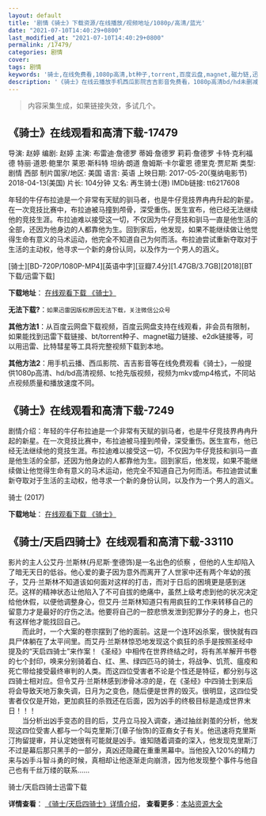 ```yaml
---
layout: default
title: '剧情《骑士》下载资源/在线播放/视频地址/1080p/高清/蓝光'
date: "2021-07-10T14:40:29+0800"
last_modified_at: "2021-07-10T14:40:29+0800"
permalink: /17479/
categories: 剧情
cover:
tags: 剧情
keywords: '骑士,在线免费看,1080p高清,bt种子,torrent,百度云盘,magnet,磁力链,迅雷下载资源'
description: '《骑士》在线云播放手机西瓜影院吉吉影音免费看，1080p高清bd/hd未删减完整版和tc抢先枪版，mkv/mp4格式，附带bt/torrent种子、magnet/磁力链、百度云盘、网盘资源迅雷下载链接'
---
```


>内容采集生成，如果链接失效，多试几个。


## 《骑士》在线观看和高清下载-17479

导演: 赵婷 编剧: 赵婷 主演: 布雷迪·詹德罗 蒂姆·詹德罗 莉莉·詹德罗 卡特·克利福德 特丽·道恩·鲍里尔 莱恩·斯科特 坦纳·朗道 詹姆斯·卡尔霍恩 德里克·贾尼斯 类型: 剧情 西部 制片国家/地区: 美国 语言: 英语 上映日期: 2017-05-20(戛纳电影节) 2018-04-13(美国) 片长: 104分钟 又名: 再生骑士(港) IMDb链接: tt6217608

年轻的牛仔布拉迪是一个非常有天赋的驯马者，也是牛仔竞技界冉冉升起的新星。在一次竞技比赛中，布拉迪被马撞到颅骨，深受重伤。医生宣布，他已经无法继续他的竞技生涯。布拉迪难以接受这一切，不仅因为牛仔竞技和驯马一直是他生活的全部，还因为他身边的人都靠他为生。回到家后，他发现，如果不能继续做让他觉得生命有意义的马术运动，他完全不知道自己为何而活。布拉迪尝试重新夺取对于生活的主动权，他寻求一个新的身份认同，以及作为一个男人的涵义。


[骑士][BD-720P/1080P-MP4][英语中字][豆瓣7.4分][1.47GB/3.7GB][2018][BT下载/迅雷下载]

**下载地址**： [在线观看下载 《骑士》](https://www.btdx8.com/torrent/qs_2018-2.html) 


**无法下载?**：`如果迅雷因版权原因无法下载，关注微信公众号 `

**其他方法1**：从百度云网盘下载视频，百度云网盘支持在线观看，非会员有限制，如果能找到迅雷下载链接、bt/torrent种子、magnet磁力链接、e2dk链接等，可以用迅雷、比特彗星等工具将完整视频下载到本地。

**其他方法2**：用手机云播、西瓜影院、吉吉影音等在线免费观看《骑士》，一般提供1080p高清、hd/bd高清视频、tc抢先版视频，视频为mkv或mp4格式，不同站点视频质量和播放速度不同。


## 《骑士》在线观看和高清下载-7249

剧情介绍：年轻的牛仔布拉迪是一个非常有天赋的驯马者，也是牛仔竞技界冉冉升起的新星。在一次竞技比赛中，布拉迪被马撞到颅骨，深受重伤。医生宣布，他已经无法继续他的竞技生涯。布拉迪难以接受这一切，不仅因为牛仔竞技和驯马一直是他生活的全部，还因为他身边的人都靠他为生。回到家后，他发现，如果不能继续做让他觉得生命有意义的马术运动，他完全不知道自己为何而活。布拉迪尝试重新夺取对于生活的主动权，他寻求一个新的身份认同，以及作为一个男人的涵义。


骑士 (2017)

**下载地址**： [在线观看下载 《骑士》](https://www.btbtdy.me/btdy/dy13249.html) 


## 《骑士/天启四骑士》在线观看和高清下载-33110

影片的主人公艾丹·兰斯林(丹尼斯&middot;奎德饰)是一名出色的侦察 ，但他的人生却陷入了暗无天日的低谷。他心爱的妻子因为意外而离开了人世家中还有两个年幼的孩子，艾丹&middot;兰斯林不知道该如何面对这样的打击，而对于日后的困境更是感到迷茫。这样的精神状态让他陷入了不可自拔的绝痛中，虽然上级考虑到他的状况决定给他休假，以便他调整身心，但艾丹&middot;兰斯林知道只有用疯狂的工作来转移自己的留意力才是最好的疗伤之法。他要将自己的一腔悲愤发泄到犯罪分子的身上，也只有这样他才能找回自己。<br />　　而此时，一个大案的卷宗摆到了他的面前。这是一个连环凶杀案，很快就有四具尸体躺在了太平间里。而艾丹&middot;兰斯林惊恐地发现这个疯狂的杀手是按照圣经中提及的“天启四骑士&rdquo;来作案！《圣经》中相传在世界终结之时，将有羔羊解开书卷的七个封印，唤来分别骑着白、红、黑、绿四匹马的骑士，将战争、饥荒、瘟疫和死亡带给接受最终审判的人类。而这四位受害者不论是个性还是特征，都分别与这四骑士相对应。但令艾丹&middot;兰斯林感到渗骨冰凉的是，在《圣经》中四骑士到来后将会导致天地万象失调，日月为之变色，随后便是世界的毁灭。很明显，这四位受害者仅仅是开始，更加疯狂的杀戮还在后面，因为凶手的终极目标是造成世界末日！！！<br />　　当分析出凶手变态的目的后，艾丹立马投入调查，通过抽丝剥茧的分析，他发现这四位受害人都与一个叫克里斯汀(章子怡饰)的亚裔女子有关。他迅速将克里斯汀拘留提审，并认定她很有可能就是凶手。谁知随着调查的深入，他发现克里斯汀不过是幕后那只黑手的一部分，真凶还隐藏在重重黑幕中。当他投入120%的精力来与凶手斗智斗勇的时候，真相却让他逐渐走向崩溃，因为他发现整个事件与他自己也有千丝万缕的联系&hellip;…


骑士/天启四骑士迅雷下载

**详情查看**： [《骑士/天启四骑士》详情介绍](/movie/33110/)， **查看更多**：[本站资源大全](/movie/t/all/)

